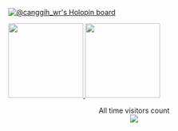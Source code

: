 <!---
███▒▒▒▒▒▒▒ load

canggihwr/canggihwr is a ✨ special ✨ repository because its `README.md` (this file) appears on your GitHub profile.
You can click the Preview link to take a look at your changes.
--->
[![@canggih_wr's Holopin board](https://holopin.me/canggih_wr)](https://holopin.io/@canggih_wr)
<!---
[![Canggih WR's GitHub stats](https://github-readme-stats.vercel.app/api?username=canggihwr&show_icons=true&theme=tokyonight&hide=issues)](https://github.com/canggihwr/github-readme-stats)
[![Top Langs](https://github-readme-stats.vercel.app/api/top-langs/?username=canggihwr&layout=compact&show_icons=true&theme=tokyonight&hide=html)](https://github.com/canggihwr/github-readme-stats)
--->
<p align="left">
<a href="https://github.com/canggihwr">
  <img height="150em" src="https://github-readme-stats-eight-theta.vercel.app/api?username=canggihwr&show_icons=true&theme=tokyonight&include_all_commits=true&count_private=true"/>
  <img height="150em" src="https://github-readme-stats-eight-theta.vercel.app/api/top-langs/?username=canggihwr&layout=compact&langs_count=8&theme=tokyonight"/>
</a>
</p>

<p align="center"> 
  All time visitors count<br>
  <img src="https://profile-counter.glitch.me/canggihwr/count.svg" />
</p>

<!---
[![Canggih Wahyu Rinaldi's GitHub Activity Graph](https://activity-graph.herokuapp.com/graph?username=canggihwr&theme=rogue)](https://github.com/canggihwr)
--->
